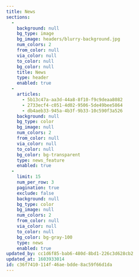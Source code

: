 ```yaml
---
title: News
sections:
  -
    background: null
    bg_type: image
    bg_image: headers/blurry-background.jpg
    num_colors: 2
    from_color: null
    via_color: null
    to_color: null
    bg_color: null
    title: News
    type: header
    enabled: true
  -
    articles:
      - 5b13c47a-aa3d-44a8-8f10-f9c9deaa8082
      - 2733ecf4-c051-4d02-9506-5de49bee5864
      - db4aeb33-945a-4b3f-9b33-10c590f3a526
    background: null
    bg_type: color
    bg_image: null
    num_colors: 2
    from_color: null
    via_color: null
    to_color: null
    bg_color: bg-transparent
    type: news_feature
    enabled: true
  -
    limit: 15
    num_per_row: 3
    pagination: true
    exclude: false
    background: null
    bg_type: color
    bg_image: null
    num_colors: 2
    from_color: null
    via_color: null
    to_color: null
    bg_color: bg-gray-100
    type: news
    enabled: true
updated_by: cc1d6f85-bab6-480d-8bd1-226c3d628cb2
updated_at: 1603933014
id: c36f7410-114f-46ae-bdde-8ac59f66d1da
---
```

